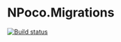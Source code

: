 # NPoco.Migrations

[![Build status](https://ci.appveyor.com/api/projects/status/m0cxt9k6nn8dnnsq?svg=true)](https://ci.appveyor.com/project/Flaeng/npoco-migrations)

